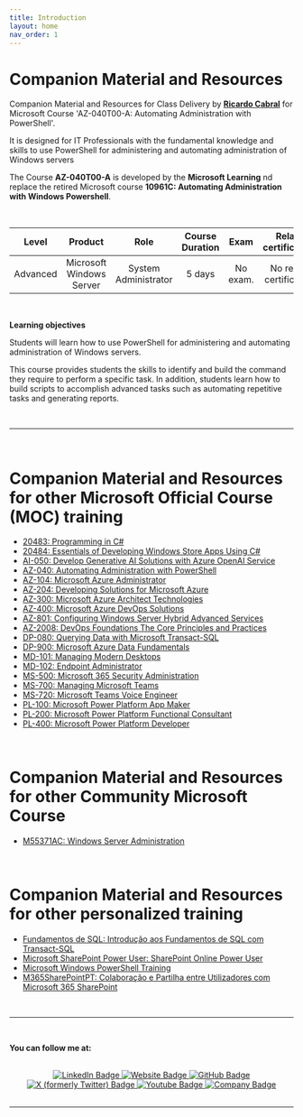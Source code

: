 ```yaml
---
title: Introduction
layout: home
nav_order: 1
---
```


# Companion Material and Resources

Companion Material and Resources for Class Delivery by [**Ricardo Cabral**](https://www.rramoscabral.com) for Microsoft Course 'AZ-040T00-A: Automating Administration with PowerShell'.

It is designed for IT Professionals  with the fundamental knowledge and skills to use PowerShell for administering and automating administration of Windows servers

The Course **AZ-040T00-A** is developed by the **Microsoft Learning** nd replace the retired Microsoft course **10961C: Automating Administration with Windows Powershell**.

<br/>


|  Level        | Product                   | Role                  | Course Duration  |  Exam     | Related certifications | 
| :---:         | :---:                     | :---:                 | :---:            | :---:     |  :---: |
|  Advanced     | Microsoft Windows Server  | System Administrator  | 5 days           | No exam.  |  No related certifications |



<br/>

<!-- Learning objectives -->
**Learning objectives**

Students will learn how to use PowerShell for administering and automating administration of Windows servers. 

This course provides students the skills to identify and build the command they require to perform a specific task. In addition, students learn how to build scripts to accomplish advanced tasks such as automating repetitive tasks and generating reports. 

<br/>

---

<br/>

<a id="othergeneraltraining" />

# Companion Material and Resources for other Microsoft Official Course (MOC) training

- [20483: Programming in C#](https://github.com/rramoscabral/20483---Training---Programming-in-C-Sharp)
- [20484: Essentials of Developing Windows Store Apps Using C#](https://github.com/rramoscabral/20484---Training---Essentials-of-Developing-Windows-Store-Apps-Using-C-Sharp)
- [AI-050: Develop Generative AI Solutions with Azure OpenAI Service](https://ai-050.rramoscabral.com/)
- [AZ-040: Automating Administration with PowerShell](https://az040.rramoscabral.com/)
- [AZ-104: Microsoft Azure Administrator](https://az-2008.rramoscabral.com/)
- [AZ-204: Developing Solutions for Microsoft Azure](https://az-204.rramoscabral.com/)
- [AZ-300: Microsoft Azure Architect Technologies](http://AZ-300.rramoscabral.com/)
- [AZ-400: Microsoft Azure DevOps Solutions](https://az-400.rramoscabral.com/)
- [AZ-801: Configuring Windows Server Hybrid Advanced Services](https://az801.rramoscabral.com)
- [AZ-2008: DevOps Foundations The Core Principles and Practices](https://az-2008.rramoscabral.com/)
- [DP-080: Querying Data with Microsoft Transact-SQL](https://dp-080.rramoscabral.com/)
- [DP-900: Microsoft Azure Data Fundamentals](https://dp-900.rramoscabral.com)
- [MD-101: Managing Modern Desktops](https://md-101.rramoscabral.com/)
- [MD-102: Endpoint Administrator](https://md-102.rramoscabral.com/)
- [MS-500: Microsoft 365 Security Administration](https://github.com/rramoscabral/MS-500---Training---Microsoft-365-Security-Administration)
- [MS-700: Managing Microsoft Teams](https://ms-700.rramoscabral.com/)
- [MS-720: Microsoft Teams Voice Engineer](https://ms-720.rramoscabral.com/)
- [PL-100: Microsoft Power Platform App Maker](https://pl-100.rramoscabral.com)
- [PL-200: Microsoft Power Platform Functional Consultant](https://pl-200.rramoscabral.com)
- [PL-400: Microsoft Power Platform Developer](https://pl-400.rramoscabral.com)

<br/>

# Companion Material and Resources for other Community Microsoft Course

- [M55371AC: Windows Server Administration](https://m55371.rramoscabral.com/)

<br/>

# Companion Material and Resources for other personalized training

- [Fundamentos de SQL: Introdução aos Fundamentos de SQL com Transact-SQL](https://rramoscabral.github.io/Fundamentos-de-SQL/)
- [Microsoft SharePoint Power User: SharePoint Online Power User](http://msspopoweruser.rramoscabral.com/)
- [Microsoft Windows PowerShell Training](https://github.com/rramoscabral/MSPowerShell---Training---Microsoft-Windows-PowerShell)
- [M365SharePointPT: Colaboração e Partilha entre Utilizadores com Microsoft 365 SharePoint](https://m365sharepointpt.rramoscabral.com/)

<br/>

---

<!-- followme -->

<a id="followme" />

<br/>

**You can follow me at:**

<br/>
<div id="badges" align="center">
  <a href="https://www.linkedin.com/in/rrcabral">
    <img src="https://img.shields.io/badge/LinkedIn-blue?style=for-the-badge&logo=linkedin&logoColor=white" alt="LinkedIn Badge"/>
  </a>
   <a href="https://www.rramoscabral.com">
    <img src="https://img.shields.io/badge/Website-blue?style=for-the-badge&logo=website&logoColor=white" alt="Website Badge"/>
  </a>
  <a href="https://github.com/rramoscabral/">
    <img src="https://img.shields.io/badge/GitHub-blue?style=for-the-badge&logo=github&logoColor=white" alt="GitHub Badge"/>
  </a>
  <a href="https://twitter.com/rramoscabral">
    <img src="https://img.shields.io/badge/Twitter-blue?style=for-the-badge&logo=x&logoColor=white" alt="X (formerly Twitter) Badge"/>
  </a>
  <a href="https://www.youtube.com/channel/UCKClueNUPLPluB6WIY3Joug">
    <img src="https://img.shields.io/badge/Youtube-blue?style=for-the-badge&logo=youtube&logoColor=white" alt="Youtube Badge"/>
  </a>
  <a href="https://www.nworkit.pt">
    <img src="https://img.shields.io/badge/Company-blue?style=for-the-badge&logo=website&logoColor=white" alt="Company Badge"/>
  </a>
</div>

<br/>

---

<br/>